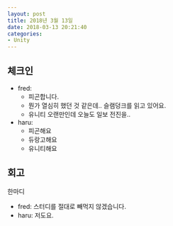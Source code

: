 ```yaml
---
layout: post
title: 2018년 3월 13일
date: 2018-03-13 20:21:40
categories:
- Unity
---
```


## 체크인

* fred:
  * 피곤합니다.
  * 뭔가 열심히 했던 것 같은데.. 슬램덩크를 읽고 있어요.
  * 유니티 오랜만인데 오늘도 일보 전진을..
* haru:
  * 피곤해요
  * 듀랑고해요
  * 유니티해요

## 회고

한마디

* fred: 스터디를 절대로 빼먹지 않겠습니다.
* haru: 저도요.

